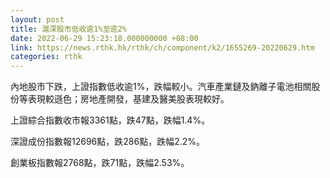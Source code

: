 ```yaml
---
layout: post
title: 滬深股市低收逾1%至逾2%
date: 2022-06-29 15:23:18.000000000 +08:00
link: https://news.rthk.hk/rthk/ch/component/k2/1655269-20220629.htm
categories: rthk
---
```


內地股市下跌，上證指數低收逾1%，跌幅較小。汽車產業鏈及鈉離子電池相關股份等表現較遜色；房地產開發，基建及醫美股表現較好。

上證綜合指數收市報3361點，跌47點，跌幅1.4%。

深證成份指數報12696點，跌286點，跌幅2.2%。

創業板指數報2768點，跌71點，跌幅2.53%。
